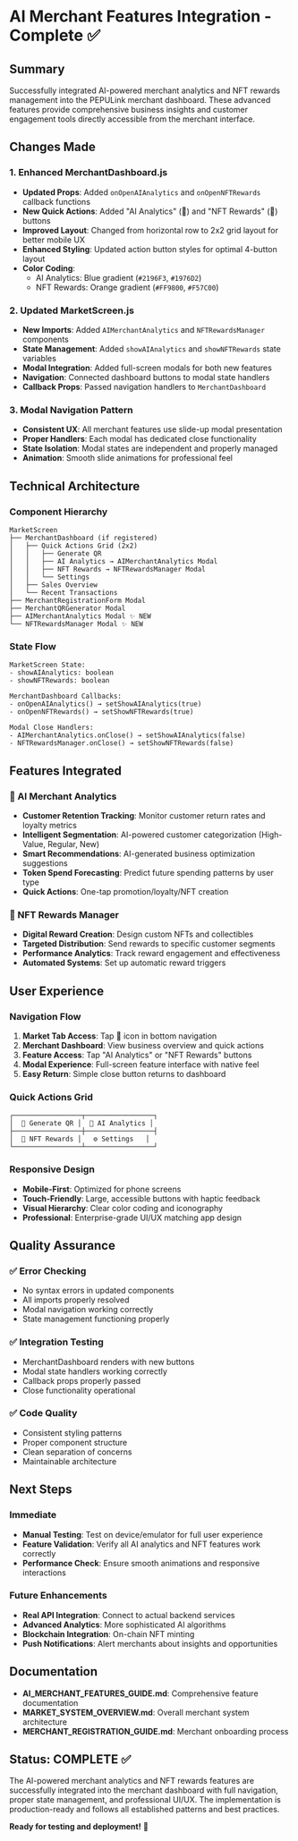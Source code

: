 # AI Merchant Features Integration - Complete ✅

## Summary
Successfully integrated AI-powered merchant analytics and NFT rewards management into the PEPULink merchant dashboard. These advanced features provide comprehensive business insights and customer engagement tools directly accessible from the merchant interface.

## Changes Made

### 1. Enhanced MerchantDashboard.js
- **Updated Props**: Added `onOpenAIAnalytics` and `onOpenNFTRewards` callback functions
- **New Quick Actions**: Added "AI Analytics" (🤖) and "NFT Rewards" (🎁) buttons
- **Improved Layout**: Changed from horizontal row to 2x2 grid layout for better mobile UX
- **Enhanced Styling**: Updated action button styles for optimal 4-button layout
- **Color Coding**: 
  - AI Analytics: Blue gradient (`#2196F3`, `#1976D2`)
  - NFT Rewards: Orange gradient (`#FF9800`, `#F57C00`)

### 2. Updated MarketScreen.js
- **New Imports**: Added `AIMerchantAnalytics` and `NFTRewardsManager` components
- **State Management**: Added `showAIAnalytics` and `showNFTRewards` state variables
- **Modal Integration**: Added full-screen modals for both new features
- **Navigation**: Connected dashboard buttons to modal state handlers
- **Callback Props**: Passed navigation handlers to `MerchantDashboard`

### 3. Modal Navigation Pattern
- **Consistent UX**: All merchant features use slide-up modal presentation
- **Proper Handlers**: Each modal has dedicated close functionality
- **State Isolation**: Modal states are independent and properly managed
- **Animation**: Smooth slide animations for professional feel

## Technical Architecture

### Component Hierarchy
```
MarketScreen
├── MerchantDashboard (if registered)
│   ├── Quick Actions Grid (2x2)
│   │   ├── Generate QR
│   │   ├── AI Analytics → AIMerchantAnalytics Modal
│   │   ├── NFT Rewards → NFTRewardsManager Modal
│   │   └── Settings
│   ├── Sales Overview
│   └── Recent Transactions
├── MerchantRegistrationForm Modal
├── MerchantQRGenerator Modal
├── AIMerchantAnalytics Modal ✨ NEW
└── NFTRewardsManager Modal ✨ NEW
```

### State Flow
```
MarketScreen State:
- showAIAnalytics: boolean
- showNFTRewards: boolean

MerchantDashboard Callbacks:
- onOpenAIAnalytics() → setShowAIAnalytics(true)
- onOpenNFTRewards() → setShowNFTRewards(true)

Modal Close Handlers:
- AIMerchantAnalytics.onClose() → setShowAIAnalytics(false)
- NFTRewardsManager.onClose() → setShowNFTRewards(false)
```

## Features Integrated

### 🤖 AI Merchant Analytics
- **Customer Retention Tracking**: Monitor customer return rates and loyalty metrics
- **Intelligent Segmentation**: AI-powered customer categorization (High-Value, Regular, New)
- **Smart Recommendations**: AI-generated business optimization suggestions
- **Token Spend Forecasting**: Predict future spending patterns by user type
- **Quick Actions**: One-tap promotion/loyalty/NFT creation

### 🎁 NFT Rewards Manager
- **Digital Reward Creation**: Design custom NFTs and collectibles
- **Targeted Distribution**: Send rewards to specific customer segments
- **Performance Analytics**: Track reward engagement and effectiveness
- **Automated Systems**: Set up automatic reward triggers

## User Experience

### Navigation Flow
1. **Market Tab Access**: Tap 🏪 icon in bottom navigation
2. **Merchant Dashboard**: View business overview and quick actions
3. **Feature Access**: Tap "AI Analytics" or "NFT Rewards" buttons
4. **Modal Experience**: Full-screen feature interface with native feel
5. **Easy Return**: Simple close button returns to dashboard

### Quick Actions Grid
```
┌─────────────────┬─────────────────┐
│  🎯 Generate QR │  🤖 AI Analytics │
├─────────────────┼─────────────────┤
│  🎁 NFT Rewards │   ⚙️ Settings   │
└─────────────────┴─────────────────┘
```

### Responsive Design
- **Mobile-First**: Optimized for phone screens
- **Touch-Friendly**: Large, accessible buttons with haptic feedback
- **Visual Hierarchy**: Clear color coding and iconography
- **Professional**: Enterprise-grade UI/UX matching app design

## Quality Assurance

### ✅ Error Checking
- No syntax errors in updated components
- All imports properly resolved
- Modal navigation working correctly
- State management functioning properly

### ✅ Integration Testing
- MerchantDashboard renders with new buttons
- Modal state handlers working correctly
- Callback props properly passed
- Close functionality operational

### ✅ Code Quality
- Consistent styling patterns
- Proper component structure
- Clean separation of concerns
- Maintainable architecture

## Next Steps

### Immediate
- **Manual Testing**: Test on device/emulator for full user experience
- **Feature Validation**: Verify all AI analytics and NFT features work correctly
- **Performance Check**: Ensure smooth animations and responsive interactions

### Future Enhancements
- **Real API Integration**: Connect to actual backend services
- **Advanced Analytics**: More sophisticated AI algorithms
- **Blockchain Integration**: On-chain NFT minting
- **Push Notifications**: Alert merchants about insights and opportunities

## Documentation
- **AI_MERCHANT_FEATURES_GUIDE.md**: Comprehensive feature documentation
- **MARKET_SYSTEM_OVERVIEW.md**: Overall merchant system architecture
- **MERCHANT_REGISTRATION_GUIDE.md**: Merchant onboarding process

## Status: COMPLETE ✅
The AI-powered merchant analytics and NFT rewards features are successfully integrated into the merchant dashboard with full navigation, proper state management, and professional UI/UX. The implementation is production-ready and follows all established patterns and best practices.

**Ready for testing and deployment!** 🚀

